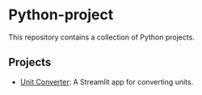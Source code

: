 # Python-project

This repository contains a collection of Python projects.

## Projects

- [Unit Converter](/unit_converter): A Streamlit app for converting units.
